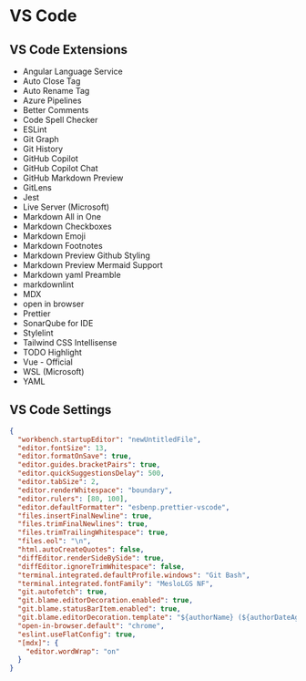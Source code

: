 # VS Code

## VS Code Extensions

- Angular Language Service
- Auto Close Tag
- Auto Rename Tag
- Azure Pipelines
- Better Comments
- Code Spell Checker
- ESLint
- Git Graph
- Git History
- GitHub Copilot
- GitHub Copilot Chat
- GitHub Markdown Preview
- GitLens
- Jest
- Live Server (Microsoft)
- Markdown All in One
- Markdown Checkboxes
- Markdown Emoji
- Markdown Footnotes
- Markdown Preview Github Styling
- Markdown Preview Mermaid Support
- Markdown yaml Preamble
- markdownlint
- MDX
- open in browser
- Prettier
- SonarQube for IDE
- Stylelint
- Tailwind CSS Intellisense
- TODO Highlight
- Vue - Official
- WSL (Microsoft)
- YAML

## VS Code Settings

```json
{
  "workbench.startupEditor": "newUntitledFile",
  "editor.fontSize": 13,
  "editor.formatOnSave": true,
  "editor.guides.bracketPairs": true,
  "editor.quickSuggestionsDelay": 500,
  "editor.tabSize": 2,
  "editor.renderWhitespace": "boundary",
  "editor.rulers": [80, 100],
  "editor.defaultFormatter": "esbenp.prettier-vscode",
  "files.insertFinalNewline": true,
  "files.trimFinalNewlines": true,
  "files.trimTrailingWhitespace": true,
  "files.eol": "\n",
  "html.autoCreateQuotes": false,
  "diffEditor.renderSideBySide": true,
  "diffEditor.ignoreTrimWhitespace": false,
  "terminal.integrated.defaultProfile.windows": "Git Bash",
  "terminal.integrated.fontFamily": "MesloLGS NF",
  "git.autofetch": true,
  "git.blame.editorDecoration.enabled": true,
  "git.blame.statusBarItem.enabled": true,
  "git.blame.editorDecoration.template": "${authorName} (${authorDateAgo}) • ${subject}  ",
  "open-in-browser.default": "chrome",
  "eslint.useFlatConfig": true,
  "[mdx]": {
    "editor.wordWrap": "on"
  }
}
```
